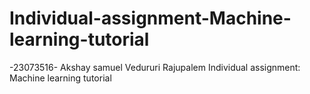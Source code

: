 # Individual-assignment-Machine-learning-tutorial 
-23073516-
Akshay samuel Vedururi Rajupalem
Individual assignment: Machine learning tutorial 
